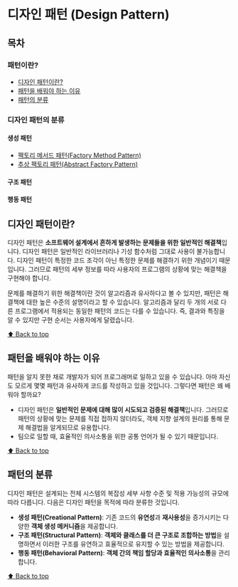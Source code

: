 # 디자인 패턴 (Design Pattern)

## 목차

### 패턴이란?

- [디자인 패턴이란?](https://www.notion.so/Design-Pattern-be5c2addc0d14f49a58bc4c20643a41b)
- [패턴을 배워야 하는 이유](https://www.notion.so/Design-Pattern-be5c2addc0d14f49a58bc4c20643a41b)
- [패턴의 분류](https://www.notion.so/Design-Pattern-be5c2addc0d14f49a58bc4c20643a41b)

### 디자인 패턴의 분류

#### 생성 패턴

- [팩토리 메서드 패턴(Factory Method Pattern)](./FactoryMethod/)
- [추상 팩토리 패턴(Abstract Factory Pattern)](./AbstractFactory/)

#### 구조 패턴

#### 행동 패턴

## 디자인 패턴이란?

디자인 패턴은 **소프트웨어 설계에서 흔하게 발생하는 문제들을 위한 일반적인 해결책**입니다. 디자인 패턴은 일반적인 라이브러리나 기성 함수처럼 그대로 사용이 불가능합니다. 디자인 패턴이 특정한 코드 조각이 아닌 특정한 문제를 해결하기 위한 개념이기 때문입니다. 그러므로 패턴의 세부 정보를 따라 사용자의 프로그램의 상황에 맞는 해결책을 구현해야 합니다.

문제를 해결하기 위한 해결책이란 것이 알고리즘과 유사하다고 볼 수 있지만, 패턴은 해결책에 대한 높은 수준의 설명이라고 할 수 있습니다. 알고리즘과 달리 두 개의 서로 다른 프로그램에서 적용되는 동일한 패턴의 코드는 다를 수 있습니다. 즉, 결과와 특징을 알 수 있지만 구현 순서는 사용자에게 달렸습니다.

[⬆ Back to top](#목차)

## 패턴을 배워야 하는 이유

패턴을 알지 못한 채로 개발자가 되어 프로그래머로 일하고 있을 수 있습니다. 아마 자신도 모르게 몇몇 패턴과 유사하게 코드를 작성하고 있을 것입니다. 그렇다면 패턴은 왜 배워야 할까요?

- 디자인 패턴은 **일반적인 문제에 대해 많이 시도되고 검증된 해결책**입니다. 그러므로 패턴의 상황에 맞는 문제를 직접 접하지 않더라도, 객체 지향 설계의 원리를 통해 문제 해결법을 알게되므로 유용합니다.
- 팀으로 일할 때, 효율적인 의사소통을 위한 공통 언어가 될 수 있기 때문입니다.

[⬆ Back to top](#목차)

## 패턴의 분류

디자인 패턴은 설계되는 전체 시스템의 복잡성 세부 사항 수준 및 적용 가능성의 규모에 따라 다릅니다. 다음은 디자인 패턴을 목적에 따라 분류한 것입니다.

- **생성 패턴(Creational Pattern)**: 기존 코드의 **유연성**과 **재사용성**을 증가시키는 다양한 **객체 생성 메커니즘**을 제공합니다.
- **구조 패턴(Structural Pattern)**: **객체와 클래스를 더 큰 구조로 조합하는 방법**을 설명하면서 이러한 구조를 유연하고 효율적으로 유지할 수 있는 방법을 제공합니다.
- **행동 패턴(Behavioral Pattern)**: **객체 간의 책임 할당과 효율적인 의사소통**을 관리합니다.

[⬆ Back to top](#목차)

